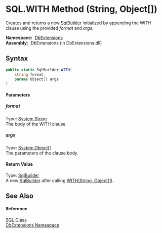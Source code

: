 SQL.WITH Method (String, Object[])
==================================
  Creates and returns a new [SqlBuilder][1] initialized by appending the WITH clause using the provided *format* and *args*.

  **Namespace:**  [DbExtensions][2]  
  **Assembly:**  DbExtensions (in DbExtensions.dll)

Syntax
------

```csharp
public static SqlBuilder WITH(
	string format,
	params Object[] args
)
```

#### Parameters

##### *format*
Type: [System.String][3]  
The body of the WITH clause.

##### *args*
Type: [System.Object][4][]  
The parameters of the clause body.

#### Return Value
Type: [SqlBuilder][1]  
 A new [SqlBuilder][1] after calling [WITH(String, Object[])][5]. 

See Also
--------

#### Reference
[SQL Class][6]  
[DbExtensions Namespace][2]  

[1]: ../SqlBuilder/README.md
[2]: ../README.md
[3]: http://msdn.microsoft.com/en-us/library/s1wwdcbf
[4]: http://msdn.microsoft.com/en-us/library/e5kfa45b
[5]: ../SqlBuilder/WITH_2.md
[6]: README.md